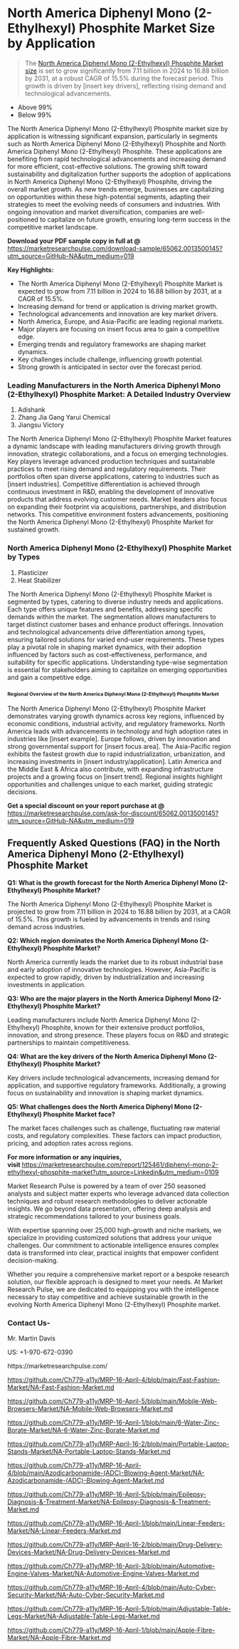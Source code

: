 <h1>North America Diphenyl Mono (2-Ethylhexyl) Phosphite Market&nbsp;Size by Application</h1><blockquote><p>The <a href="https://marketresearchpulse.com/download-sample/65062.0013500145?utm_source=GitHub-NA&amp;utm_medium=019">North America Diphenyl Mono (2-Ethylhexyl) Phosphite Market size</a> is set to grow significantly from 7.11 billion in 2024 to 16.88 billion by 2031, at a robust CAGR of 15.5% during the forecast period. This growth is driven by [insert key drivers], reflecting rising demand and technological advancements.</p></blockquote><ul><li>Above 99%<li> Below 99%</li></ul><p>The North America Diphenyl Mono (2-Ethylhexyl) Phosphite market size by application is witnessing significant expansion, particularly in segments such as North America Diphenyl Mono (2-Ethylhexyl) Phosphite and North America Diphenyl Mono (2-Ethylhexyl) Phosphite. These applications are benefiting from rapid technological advancements and increasing demand for more efficient, cost-effective solutions. The growing shift toward sustainability and digitalization further supports the adoption of applications in North America Diphenyl Mono (2-Ethylhexyl) Phosphite, driving the overall market growth. As new trends emerge, businesses are capitalizing on opportunities within these high-potential segments, adapting their strategies to meet the evolving needs of consumers and industries. With ongoing innovation and market diversification, companies are well-positioned to capitalize on future growth, ensuring long-term success in the competitive market landscape.</p><p><strong>Download your PDF sample copy in full at @ </strong><a href="https://marketresearchpulse.com/download-sample/65062.0013500145?utm_source=GitHub-NA&amp;utm_medium=019">https://marketresearchpulse.com/download-sample/65062.0013500145?utm_source=GitHub-NA&amp;utm_medium=019</a></p><p><strong>Key Highlights: </strong></p><ul><li>The North America Diphenyl Mono (2-Ethylhexyl) Phosphite Market is expected to grow from 7.11 billion in 2024 to 16.88 billion by 2031, at a CAGR of 15.5%.</li><li>Increasing demand for trend or application is driving market growth.</li><li>Technological advancements and innovation are key market drivers.</li><li>North America, Europe, and Asia-Pacific are leading regional markets.</li><li>Major players are focusing on insert focus area to gain a competitive edge.</li><li>Emerging trends and regulatory frameworks are shaping market dynamics.</li><li>Key challenges include challenge, influencing growth potential.</li><li>Strong growth is anticipated in sector over the forecast period.</li></ul><h3>Leading Manufacturers in the North America Diphenyl Mono (2-Ethylhexyl) Phosphite Market: A Detailed Industry Overview</h3><ol><li>Adishank</li><li>Zhang Jia Gang Yarui Chemical</li><li>Jiangsu Victory</li></ol><div class="flex max-w-full flex-col flex-grow"><div class="min-h-8 text-message flex w-full flex-col items-end gap-2 whitespace-normal break-words [.text-message+&amp;]:mt-5" dir="auto" data-message-author-role="assistant" data-message-id="fd8432e4-4910-450d-b182-61b7bfb0a01f" data-message-model-slug="gpt-4o"><div class="flex w-full flex-col gap-1 empty:hidden first:pt-[3px]"><div class="markdown prose w-full break-words dark:prose-invert light"><p>The North America Diphenyl Mono (2-Ethylhexyl) Phosphite Market features a dynamic landscape with leading manufacturers driving growth through innovation, strategic collaborations, and a focus on emerging technologies. Key players leverage advanced production techniques and sustainable practices to meet rising demand and regulatory requirements. Their portfolios often span diverse applications, catering to industries such as [insert industries]. Competitive differentiation is achieved through continuous investment in R&amp;D, enabling the development of innovative products that address evolving customer needs. Market leaders also focus on expanding their footprint via acquisitions, partnerships, and distribution networks. This competitive environment fosters advancements, positioning the North America Diphenyl Mono (2-Ethylhexyl) Phosphite Market for sustained growth.</p></div></div></div></div><h3>North America Diphenyl Mono (2-Ethylhexyl) Phosphite Market by Types</h3><ol><li>Plasticizer<li> Heat Stabilizer</li></ol><div class="flex max-w-full flex-col flex-grow"><div class="min-h-8 text-message flex w-full flex-col items-end gap-2 whitespace-normal break-words [.text-message+&amp;]:mt-5" dir="auto" data-message-author-role="assistant" data-message-id="084470be-0bb7-4664-bddf-5156b4f41249" data-message-model-slug="gpt-4o-mini"><div class="flex w-full flex-col gap-1 empty:hidden first:pt-[3px]"><div class="markdown prose w-full break-words dark:prose-invert light"><p>The North America Diphenyl Mono (2-Ethylhexyl) Phosphite Market is segmented by types, catering to diverse industry needs and applications. Each type offers unique features and benefits, addressing specific demands within the market. The segmentation allows manufacturers to target distinct customer bases and enhance product offerings. Innovation and technological advancements drive differentiation among types, ensuring tailored solutions for varied end-user requirements. These types play a pivotal role in shaping market dynamics, with their adoption influenced by factors such as cost-effectiveness, performance, and suitability for specific applications. Understanding type-wise segmentation is essential for stakeholders aiming to capitalize on emerging opportunities and gain a competitive edge.</p></div></div></div></div><h3><span style="font-size: 11px;">Regional Overview of the North America Diphenyl Mono (2-Ethylhexyl) Phosphite Market</span></h3><div class="flex max-w-full flex-col flex-grow"><div class="min-h-8 text-message flex w-full flex-col items-end gap-2 whitespace-normal break-words [.text-message+&amp;]:mt-5" dir="auto" data-message-author-role="assistant" data-message-id="e9038762-ce64-4e30-91c9-9bd413514231" data-message-model-slug="gpt-4o-mini"><div class="flex w-full flex-col gap-1 empty:hidden first:pt-[3px]"><div class="markdown prose w-full break-words dark:prose-invert light"><p>The North America Diphenyl Mono (2-Ethylhexyl) Phosphite Market demonstrates varying growth dynamics across key regions, influenced by economic conditions, industrial activity, and regulatory frameworks. North America leads with advancements in technology and high adoption rates in industries like [insert example]. Europe follows, driven by innovation and strong governmental support for [insert focus area]. The Asia-Pacific region exhibits the fastest growth due to rapid industrialization, urbanization, and increasing investments in [insert industry/application]. Latin America and the Middle East &amp; Africa also contribute, with expanding infrastructure projects and a growing focus on [insert trend]. Regional insights highlight opportunities and challenges unique to each market, guiding strategic decisions.</p></div></div></div></div><p><strong>Get a special discount on your report purchase at @ </strong><a href="https://marketresearchpulse.com/ask-for-discount/65062.0013500145?utm_source=GitHub-NA&amp;utm_medium=019">https://marketresearchpulse.com/ask-for-discount/65062.0013500145?utm_source=GitHub-NA&amp;utm_medium=019</a></p><h2>Frequently Asked Questions (FAQ) in the North America Diphenyl Mono (2-Ethylhexyl) Phosphite Market</h2><p><strong>Q1: What is the growth forecast for the North America Diphenyl Mono (2-Ethylhexyl) Phosphite Market?</strong></p><p>The North America Diphenyl Mono (2-Ethylhexyl) Phosphite Market is projected to grow from 7.11 billion in 2024 to 16.88 billion by 2031, at a CAGR of 15.5%. This growth is fueled by advancements in trends and rising demand across industries.</p><p><strong>Q2: Which region dominates the North America Diphenyl Mono (2-Ethylhexyl) Phosphite Market?</strong></p><p>North America currently leads the market due to its robust industrial base and early adoption of innovative technologies. However, Asia-Pacific is expected to grow rapidly, driven by industrialization and increasing investments in application.</p><p><strong>Q3: Who are the major players in the North America Diphenyl Mono (2-Ethylhexyl) Phosphite Market?</strong></p><p>Leading manufacturers include North America Diphenyl Mono (2-Ethylhexyl) Phosphite, known for their extensive product portfolios, innovation, and strong presence. These players focus on R&amp;D and strategic partnerships to maintain competitiveness.</p><p><strong>Q4: What are the key drivers of the North America Diphenyl Mono (2-Ethylhexyl) Phosphite Market?</strong></p><p>Key drivers include technological advancements, increasing demand for application, and supportive regulatory frameworks. Additionally, a growing focus on sustainability and innovation is shaping market dynamics.</p><p><strong>Q5: What challenges does the North America Diphenyl Mono (2-Ethylhexyl) Phosphite Market face?</strong></p><p>The market faces challenges such as challenge, fluctuating raw material costs, and regulatory complexities. These factors can impact production, pricing, and adoption rates across regions.</p><p><strong>For more information or any inquiries, visit&nbsp;</strong><a href="https://marketresearchpulse.com/report/125461/diphenyl-mono-2-ethylhexyl-phosphite-market?utm_source=Linkedin&utm_medium=0109">https://marketresearchpulse.com/report/125461/diphenyl-mono-2-ethylhexyl-phosphite-market?utm_source=Linkedin&utm_medium=0109</a></p><p>Market Research Pulse is powered by a team of over 250 seasoned analysts and subject matter experts who leverage advanced data collection techniques and robust research methodologies to deliver actionable insights. We go beyond data presentation, offering deep analysis and strategic recommendations tailored to your business goals.</p><p>With expertise spanning over 25,000 high-growth and niche markets, we specialize in providing customized solutions that address your unique challenges. Our commitment to actionable intelligence ensures complex data is transformed into clear, practical insights that empower confident decision-making.</p><p>Whether you require a comprehensive market report or a bespoke research solution, our flexible approach is designed to meet your needs. At Market Research Pulse, we are dedicated to equipping you with the intelligence necessary to stay competitive and achieve sustainable growth in the evolving North America Diphenyl Mono (2-Ethylhexyl) Phosphite market.</p><h3><strong>Contact Us-</strong></h3><p>Mr. Martin Davis</p><p>US: +1-970-672-0390</p><p>https://marketresearchpulse.com/</p><p><a href="https://github.com/Ch779-a11y/MRP-16-April-4/blob/main/Fast-Fashion-Market/NA-Fast-Fashion-Market.md">https://github.com/Ch779-a11y/MRP-16-April-4/blob/main/Fast-Fashion-Market/NA-Fast-Fashion-Market.md</a></p><p><a href="https://github.com/Ch779-a11y/MRP-16-April-5/blob/main/Mobile-Web-Browsers-Market/NA-Mobile-Web-Browsers-Market.md">https://github.com/Ch779-a11y/MRP-16-April-5/blob/main/Mobile-Web-Browsers-Market/NA-Mobile-Web-Browsers-Market.md</a></p><p><a href="https://github.com/Ch779-a11y/MRP-16-April-1/blob/main/6-Water-Zinc-Borate-Market/NA-6-Water-Zinc-Borate-Market.md">https://github.com/Ch779-a11y/MRP-16-April-1/blob/main/6-Water-Zinc-Borate-Market/NA-6-Water-Zinc-Borate-Market.md</a></p><p><a href="https://github.com/Ch779-a11y/MRP-April-16-2/blob/main/Portable-Laptop-Stands-Market/NA-Portable-Laptop-Stands-Market.md">https://github.com/Ch779-a11y/MRP-April-16-2/blob/main/Portable-Laptop-Stands-Market/NA-Portable-Laptop-Stands-Market.md</a></p><p><a href="https://github.com/Ch779-a11y/MRP-16-April-4/blob/main/Azodicarbonamide-(ADC)-Blowing-Agent-Market/NA-Azodicarbonamide-(ADC)-Blowing-Agent-Market.md">https://github.com/Ch779-a11y/MRP-16-April-4/blob/main/Azodicarbonamide-(ADC)-Blowing-Agent-Market/NA-Azodicarbonamide-(ADC)-Blowing-Agent-Market.md</a></p><p><a href="https://github.com/Ch779-a11y/MRP-16-April-5/blob/main/Epilepsy-Diagnosis-&-Treatment-Market/NA-Epilepsy-Diagnosis-&-Treatment-Market.md">https://github.com/Ch779-a11y/MRP-16-April-5/blob/main/Epilepsy-Diagnosis-&-Treatment-Market/NA-Epilepsy-Diagnosis-&-Treatment-Market.md</a></p><p><a href="https://github.com/Ch779-a11y/MRP-16-April-1/blob/main/Linear-Feeders-Market/NA-Linear-Feeders-Market.md">https://github.com/Ch779-a11y/MRP-16-April-1/blob/main/Linear-Feeders-Market/NA-Linear-Feeders-Market.md</a></p><p><a href="https://github.com/Ch779-a11y/MRP-April-16-2/blob/main/Drug-Delivery-Devices-Market/NA-Drug-Delivery-Devices-Market.md">https://github.com/Ch779-a11y/MRP-April-16-2/blob/main/Drug-Delivery-Devices-Market/NA-Drug-Delivery-Devices-Market.md</a></p><p><a href="https://github.com/Ch779-a11y/MRP-16-April-3/blob/main/Automotive-Engine-Valves-Market/NA-Automotive-Engine-Valves-Market.md">https://github.com/Ch779-a11y/MRP-16-April-3/blob/main/Automotive-Engine-Valves-Market/NA-Automotive-Engine-Valves-Market.md</a></p><p><a href="https://github.com/Ch779-a11y/MRP-16-April-4/blob/main/Auto-Cyber-Security-Market/NA-Auto-Cyber-Security-Market.md">https://github.com/Ch779-a11y/MRP-16-April-4/blob/main/Auto-Cyber-Security-Market/NA-Auto-Cyber-Security-Market.md</a></p><p><a href="https://github.com/Ch779-a11y/MRP-16-April-5/blob/main/Adjustable-Table-Legs-Market/NA-Adjustable-Table-Legs-Market.md">https://github.com/Ch779-a11y/MRP-16-April-5/blob/main/Adjustable-Table-Legs-Market/NA-Adjustable-Table-Legs-Market.md</a></p><p><a href="https://github.com/Ch779-a11y/MRP-16-April-1/blob/main/Apple-Fibre-Market/NA-Apple-Fibre-Market.md">https://github.com/Ch779-a11y/MRP-16-April-1/blob/main/Apple-Fibre-Market/NA-Apple-Fibre-Market.md</a></p>
